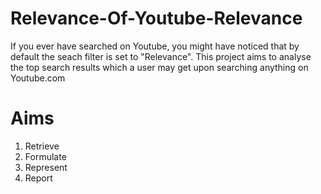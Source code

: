 # Relevance-Of-Youtube-Relevance

If you ever have searched on Youtube, you might have noticed that by default the seach filter is set to "Relevance".
This project aims to analyse the top search results which a user may get upon searching anything on Youtube.com
# Aims 
1. Retrieve
2. Formulate
3. Represent
4. Report
